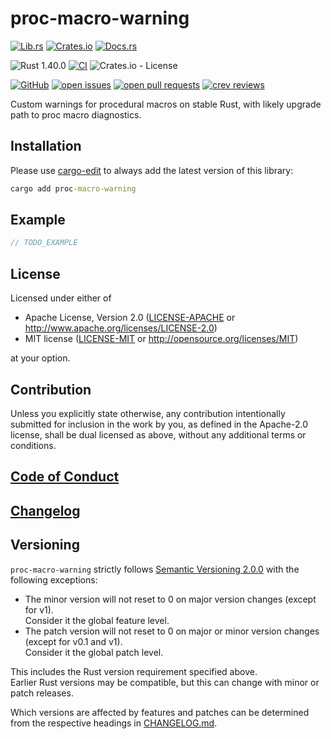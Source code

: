 # proc-macro-warning

[![Lib.rs](https://img.shields.io/badge/Lib.rs-*-84f)](https://lib.rs/crates/proc-macro-warning)
[![Crates.io](https://img.shields.io/crates/v/proc-macro-warning)](https://crates.io/crates/proc-macro-warning)
[![Docs.rs](https://docs.rs/proc-macro-warning/badge.svg)](https://docs.rs/crates/proc-macro-warning)

![Rust 1.40.0](https://img.shields.io/static/v1?logo=Rust&label=&message=1.40.0&color=grey)
[![CI](https://github.com/Tamschi/proc-macro-warning/workflows/CI/badge.svg?branch=develop)](https://github.com/Tamschi/proc-macro-warning/actions?query=workflow%3ACI+branch%3Adevelop)
![Crates.io - License](https://img.shields.io/crates/l/proc-macro-warning/0.0.1)

[![GitHub](https://img.shields.io/static/v1?logo=GitHub&label=&message=%20&color=grey)](https://github.com/Tamschi/proc-macro-warning)
[![open issues](https://img.shields.io/github/issues-raw/Tamschi/proc-macro-warning)](https://github.com/Tamschi/proc-macro-warning/issues)
[![open pull requests](https://img.shields.io/github/issues-pr-raw/Tamschi/proc-macro-warning)](https://github.com/Tamschi/proc-macro-warning/pulls)
[![crev reviews](https://web.crev.dev/rust-reviews/badge/crev_count/proc-macro-warning.svg)](https://web.crev.dev/rust-reviews/crate/proc-macro-warning/)

Custom warnings for procedural macros on stable Rust, with likely upgrade path to proc macro diagnostics.

## Installation

Please use [cargo-edit](https://crates.io/crates/cargo-edit) to always add the latest version of this library:

```cmd
cargo add proc-macro-warning
```

## Example

```rust
// TODO_EXAMPLE
```

## License

Licensed under either of

* Apache License, Version 2.0
   ([LICENSE-APACHE](LICENSE-APACHE) or <http://www.apache.org/licenses/LICENSE-2.0>)
* MIT license
   ([LICENSE-MIT](LICENSE-MIT) or <http://opensource.org/licenses/MIT>)

at your option.

## Contribution

Unless you explicitly state otherwise, any contribution intentionally submitted
for inclusion in the work by you, as defined in the Apache-2.0 license, shall be
dual licensed as above, without any additional terms or conditions.

## [Code of Conduct](CODE_OF_CONDUCT.md)

## [Changelog](CHANGELOG.md)

## Versioning

`proc-macro-warning` strictly follows [Semantic Versioning 2.0.0](https://semver.org/spec/v2.0.0.html) with the following exceptions:

* The minor version will not reset to 0 on major version changes (except for v1).  
Consider it the global feature level.
* The patch version will not reset to 0 on major or minor version changes (except for v0.1 and v1).  
Consider it the global patch level.

This includes the Rust version requirement specified above.  
Earlier Rust versions may be compatible, but this can change with minor or patch releases.

Which versions are affected by features and patches can be determined from the respective headings in [CHANGELOG.md](CHANGELOG.md).
